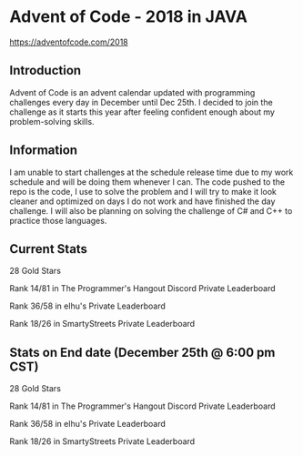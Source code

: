 # Advent of Code - 2018 in JAVA
https://adventofcode.com/2018

## Introduction
Advent of Code is an advent calendar updated with programming challenges every day in December until Dec 25th.
I decided to join the challenge as it starts this year after feeling confident enough about my problem-solving skills.

## Information
I am unable to start challenges at the schedule release time due to my work schedule and will be doing them whenever I can. The
code pushed to the repo is the code, I use to solve the problem and I will try to make it look cleaner and optimized on days I
do not work and have finished the day challenge. I will also be planning on solving the challenge of C# and C++ to practice those languages.

## Current Stats
28 Gold Stars

Rank 14/81 in The Programmer's Hangout Discord Private Leaderboard

Rank 36/58 in elhu's Private Leaderboard

Rank 18/26 in SmartyStreets Private Leaderboard

## Stats on End date (December 25th @ 6:00 pm CST)
28 Gold Stars

Rank 14/81 in The Programmer's Hangout Discord Private Leaderboard

Rank 36/58 in elhu's Private Leaderboard

Rank 18/26 in SmartyStreets Private Leaderboard
